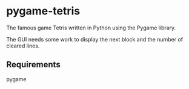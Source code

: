 pygame-tetris
=============

The famous game Tetris written in Python using the Pygame library. 

The GUI needs some work to display the next block and the number of cleared lines.

Requirements
------------

pygame
